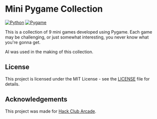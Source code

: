 # Mini Pygame Collection

[![Python](https://img.shields.io/badge/Python-3.12-blue.svg)](https://www.python.org/)
[![Pygame](https://img.shields.io/badge/Pygame-2.6.0-green.svg)](https://www.pygame.org/)

This is a collection of 9 mini games developed using Pygame. Each game may be challenging, or just somewhat interesting, you never know what you're gonna get.

AI was used in the making of this collection. 

## License

This project is licensed under the MIT License - see the [LICENSE](LICENSE) file for details.

## Acknowledgements

This project was made for [Hack Club Arcade](https://hackclub.com/arcade/). 
